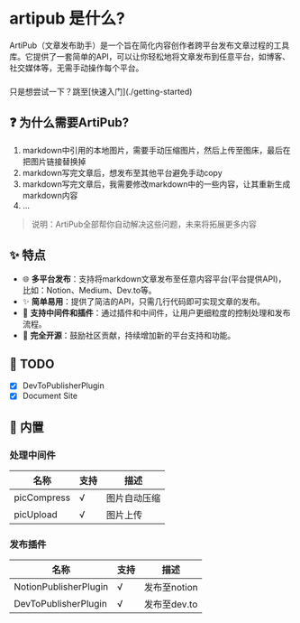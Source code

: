 # artipub 是什么?

ArtiPub（文章发布助手）是一个旨在简化内容创作者跨平台发布文章过程的工具库。它提供了一套简单的API，可以让你轻松地将文章发布到任意平台，如博客、社交媒体等，无需手动操作每个平台。

<div class="tip custom-block" style="padding-top: 8px">
只是想尝试一下？跳至[快速入门](./getting-started)
</div>

## ❓ 为什么需要ArtiPub?
1. markdown中引用的本地图片，需要手动压缩图片，然后上传至图床，最后在把图片链接替换掉
2. markdown写完文章后，想发布至其他平台避免手动copy
3. markdown写完文章后，我需要修改markdown中的一些内容，让其重新生成markdown内容
4. ...

> 说明：ArtiPub全部帮你自动解决这些问题，未来将拓展更多内容

## ✨ 特点

- 🌐 **多平台发布**：支持将markdown文章发布至任意内容平台(平台提供API)，比如：Notion、Medium、Dev.to等。
- ✨ **简单易用**：提供了简洁的API，只需几行代码即可实现文章的发布。
- 🔌 **支持中间件和插件**：通过插件和中间件，让用户更细粒度的控制处理和发布流程。
- 📖 **完全开源**：鼓励社区贡献，持续增加新的平台支持和功能。

## 📌 TODO
- [x] DevToPublisherPlugin
- [x] Document Site

## 🔧 内置

### 处理中间件
| 名称        | 支持 | 描述         |
| ----------- | ---- | ------------ |
| picCompress | √    | 图片自动压缩 |
| picUpload   | √    | 图片上传     |

### 发布插件
| 名称                  | 支持 | 描述         |
| --------------------- | ---- | ------------ |
| NotionPublisherPlugin | √    | 发布至notion |
| DevToPublisherPlugin  | √    | 发布至dev.to |

